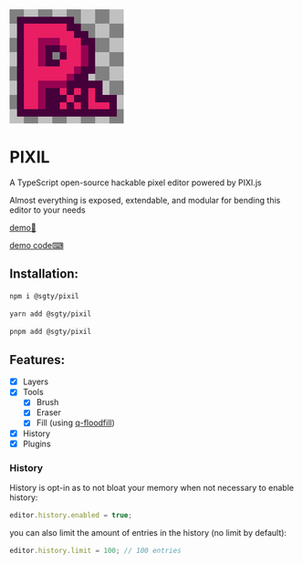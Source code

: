 <img src="./public/pixil_logox200.png"/>

# PIXIL

A TypeScript open-source hackable pixel editor powered by PIXI.js

Almost everything is exposed, extendable, and modular for bending this editor to your needs

[demo🎨](https://2mer.github.io/#/PIXIL/)

[demo code⌨](https://github.com/2mer/2mer.github.io/blob/master/src/screens/PIXIL/Demo.tsx)

## Installation:
```sh
npm i @sgty/pixil
```
```sh
yarn add @sgty/pixil
```
```sh
pnpm add @sgty/pixil
```

## Features:
- [x] Layers
- [x] Tools
  - [x] Brush
  - [x] Eraser
  - [x] Fill (using [q-floodfill](https://www.npmjs.com/package/q-floodfill?activeTab=readme))
- [x] History
- [x] Plugins

### History
History is opt-in as to not bloat your memory when not necessary
to enable history:
```js
editor.history.enabled = true;
```
you can also limit the amount of entries in the history (no limit by default):
```js
editor.history.limit = 100; // 100 entries
```
